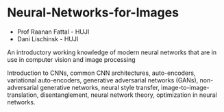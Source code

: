 # Neural-Networks-for-Images
 - Prof Raanan Fattal - HUJI
 - Dani Lischinsk - HUJI

An introductory working knowledge of modern neural networks that are in use in computer vision and image processing

Introduction to CNNs, common CNN architectures, auto-encoders, variational auto-encoders, generative adversarial networks (GANs), non-adversarial generative networks, neural style transfer, image-to-image-translation, disentanglement, neural network theory, optimization in neural networks.
